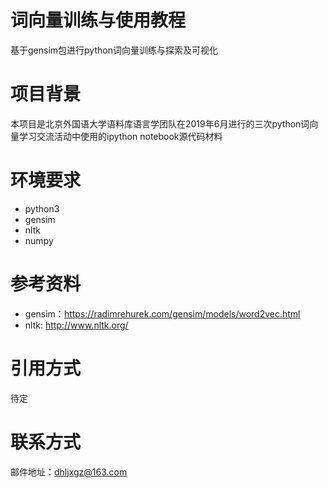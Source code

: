 # 词向量训练与使用教程
 基于gensim包进行python词向量训练与探索及可视化
# 项目背景
本项目是北京外国语大学语料库语言学团队在2019年6月进行的三次python词向量学习交流活动中使用的ipython notebook源代码材料
# 环境要求
- python3
- gensim
- nltk
- numpy
# 参考资料
- gensim：https://radimrehurek.com/gensim/models/word2vec.html
- nltk: http://www.nltk.org/
# 引用方式
待定
# 联系方式
邮件地址：dhljxgz@163.com
